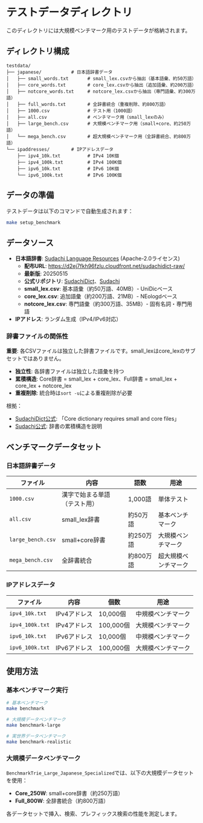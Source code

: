 # テストデータディレクトリ

このディレクトリには大規模ベンチマーク用のテストデータが格納されます。

## ディレクトリ構成

```text
testdata/
├── japanese/           # 日本語辞書データ
│   ├── small_words.txt       # small_lex.csvから抽出（基本語彙、約50万語）
│   ├── core_words.txt        # core_lex.csvから抽出（追加語彙、約200万語）
│   ├── notcore_words.txt     # notcore_lex.csvから抽出（専門語彙、約300万語）
│   ├── full_words.txt        # 全辞書統合（重複削除、約800万語）
│   ├── 1000.csv              # テスト用（1000語）
│   ├── all.csv               # ベンチマーク用（small_lexのみ）
│   ├── large_bench.csv       # 大規模ベンチマーク用（small+core、約250万語）
│   └── mega_bench.csv        # 超大規模ベンチマーク用（全辞書統合、約800万語）
└── ipaddresses/        # IPアドレスデータ
    ├── ipv4_10k.txt          # IPv4 10K個
    ├── ipv4_100k.txt         # IPv4 100K個
    ├── ipv6_10k.txt          # IPv6 10K個
    └── ipv6_100k.txt         # IPv6 100K個
```

## データの準備

テストデータは以下のコマンドで自動生成されます：

```bash
make setup_benchmark
```

## データソース

- **日本語辞書**: [Sudachi Language Resources](https://registry.opendata.aws/sudachi/) (Apache-2.0ライセンス)
  - **配布URL**: <https://d2ej7fkh96fzlu.cloudfront.net/sudachidict-raw/>
  - **最新版**: 20250515
  - **公式リポジトリ**: [SudachiDict](https://github.com/WorksApplications/SudachiDict)、[Sudachi](https://github.com/WorksApplications/Sudachi)
  - **small_lex.csv**: 基本語彙（約50万語、40MB）- UniDicベース
  - **core_lex.csv**: 追加語彙（約200万語、21MB）- NEologdベース
  - **notcore_lex.csv**: 専門語彙（約300万語、35MB）- 固有名詞・専門用語
- **IPアドレス**: ランダム生成（IPv4/IPv6対応）

### 辞書ファイルの関係性

**重要**: 各CSVファイルは独立した辞書ファイルです。small_lexはcore_lexのサブセットではありません。

- **独立性**: 各辞書ファイルは独立した語彙を持つ
- **累積構造**: Core辞書 = small_lex + core_lex、Full辞書 = small_lex + core_lex + notcore_lex
- **重複削除**: 統合時は`sort -u`による重複削除が必要

根拠：
- [SudachiDict公式](https://github.com/WorksApplications/SudachiDict): 「Core dictionary requires small and core files」
- [Sudachi公式](https://github.com/WorksApplications/Sudachi): 辞書の累積構造を説明

## ベンチマークデータセット

### 日本語辞書データ

| ファイル | 内容 | 語数 | 用途 |
|---------|------|------|------|
| `1000.csv` | 漢字で始まる単語（テスト用） | 1,000語 | 単体テスト |
| `all.csv` | small_lex辞書 | 約50万語 | 基本ベンチマーク |
| `large_bench.csv` | small+core辞書 | 約250万語 | 大規模ベンチマーク |
| `mega_bench.csv` | 全辞書統合 | 約800万語 | 超大規模ベンチマーク |

### IPアドレスデータ

| ファイル | 内容 | 個数 | 用途 |
|---------|------|------|------|
| `ipv4_10k.txt` | IPv4アドレス | 10,000個 | 中規模ベンチマーク |
| `ipv4_100k.txt` | IPv4アドレス | 100,000個 | 大規模ベンチマーク |
| `ipv6_10k.txt` | IPv6アドレス | 10,000個 | 中規模ベンチマーク |
| `ipv6_100k.txt` | IPv6アドレス | 100,000個 | 大規模ベンチマーク |

## 使用方法

### 基本ベンチマーク実行

```bash
# 基本ベンチマーク
make benchmark

# 大規模データベンチマーク
make benchmark-large

# 実世界データベンチマーク
make benchmark-realistic
```

### 大規模データベンチマーク

`BenchmarkTrie_Large_Japanese_Specialized`では、以下の大規模データセットを使用：

- **Core_250W**: small+core辞書（約250万語）
- **Full_800W**: 全辞書統合（約800万語）

各データセットで挿入、検索、プレフィックス検索の性能を測定します。
